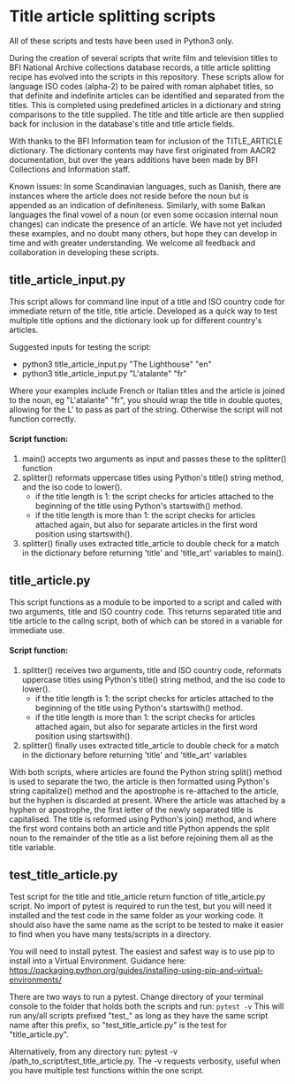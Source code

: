 # Title article splitting scripts
All of these scripts and tests have been used in Python3 only.

During the creation of several scripts that write film and television titles to BFI National Archive collections database records, a title article splitting recipe has evolved into the scripts in this repository. These scripts allow for language ISO codes (alpha-2) to be paired with roman alphabet titles, so that definite and indefinite articles can be identified and separated from the titles. This is completed using predefined articles in a dictionary and string comparisons to the title supplied.  The title and title article are then supplied back for inclusion in the database's title and title article fields.

With thanks to the BFI Information team for inclusion of the TITLE_ARTICLE dictionary. The dictionary contents may have first originated from AACR2 documentation, but over the years additions have been made by BFI Collections and Information staff.

Known issues: In some Scandinavian languages, such as Danish, there are instances where the article does not reside before the noun but is appended as an indication of definiteness. Similarly, with some Balkan languages the final vowel of a noun (or even some occasion internal noun changes) can indicate the presence of an article. We have not yet included these examples, and no doubt many others, but hope they can develop in time and with greater understanding. We welcome all feedback and collaboration in developing these scripts.

## title_article_input.py

This script allows for command line input of a title and ISO country code for immediate return of the title, title article. Developed as a quick way to test multiple title options and the dictionary look up for different country's articles.

Suggested inputs for testing the script:
- python3 title_article_input.py "The Lighthouse" "en"
- python3 title_article_input.py "L'atalante" "fr"

Where your examples include French or Italian titles and the article is joined to the noun, eg "L'atalante" "fr", you should wrap the title in double quotes, allowing for the L' to pass as part of the string. Otherwise the script will not function correctly.

#### Script function:
1. main() accepts two arguments as input and passes these to the splitter() function
2. splitter() reformats uppercase titles using Python's title() string method, and the iso code to lower().
   - if the title length is 1:
     the script checks for articles attached to the beginning of the title using Python's startswith() method.
   - if the title length is more than 1:
     the script checks for articles attached again, but also for separate articles in the first word position using startswith().
3. splitter() finally uses extracted title_article to double check for a match in the dictionary before returning 'title' and 'title_art' variables to main().

## title_article.py

This script functions as a module to be imported to a script and called with two arguments, title and ISO country code. This returns separated title and title article to the callng script, both of which can be stored in a variable for immediate use.

#### Script function:
1. splitter() receives two arguments, title and ISO country code, reformats uppercase titles using Python's title() string method, and the iso code to lower().
   - if the title length is 1:
     the script checks for articles attached to the beginning of the title using Python's startswith() method.
   - if the title length is more than 1:
     the script checks for articles attached again, but also for separate articles in the first word position using startswith().
2. splitter() finally uses extracted title_article to double check for a match in the dictionary before returning 'title' and 'title_art' variables

With both scripts, where articles are found the Python string split() method is used to separate the two, the article is then formatted using Python's string capitalize() method and the apostrophe is re-attached to the article, but the hyphen is discarded at present. Where the article was attached by a hyphen or apostrophe, the first letter of the newly separated title is capitalised. The title is reformed using Python's join() method, and where the first word contains both an article and title Python appends the split noun to the remainder of the title as a list before rejoining them all as the title variable.

## test_title_article.py

Test script for the title and title_article return function of title_article.py script. No import of pytest is required to run the test, but you will need it installed and the test code in the same folder as your working code. It should also have the same name as the script to be tested to make it easier to find when you have many tests/scripts in a directory.

You will need to install pytest. The easiest and safest way is to use pip to install into a Virtual Environment. Guidance here: https://packaging.python.org/guides/installing-using-pip-and-virtual-environments/

There are two ways to run a pytest. Change directory of your terminal console to the folder that holds both the scripts and run: `pytest -v`
This will run any/all scripts prefixed "test_" as long as they have the same script name after this prefix, so "test_title_article.py" is the test for "title_article.py".

Alternatively, from any directory run: pytest -v /path_to_script/test_title_article.py. The -v requests verbosity, useful when you have multiple test functions within the one script.
